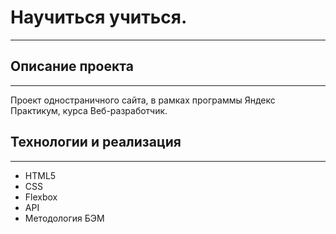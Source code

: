 # Научиться учиться.
---
## Описание проекта
---
Проект одностраничного сайта, в рамках программы
Яндекс Практикум, курса Веб-разработчик.

## Технологии и реализация
---
* HTML5
* CSS
* Flexbox
* API
* Методология БЭМ
